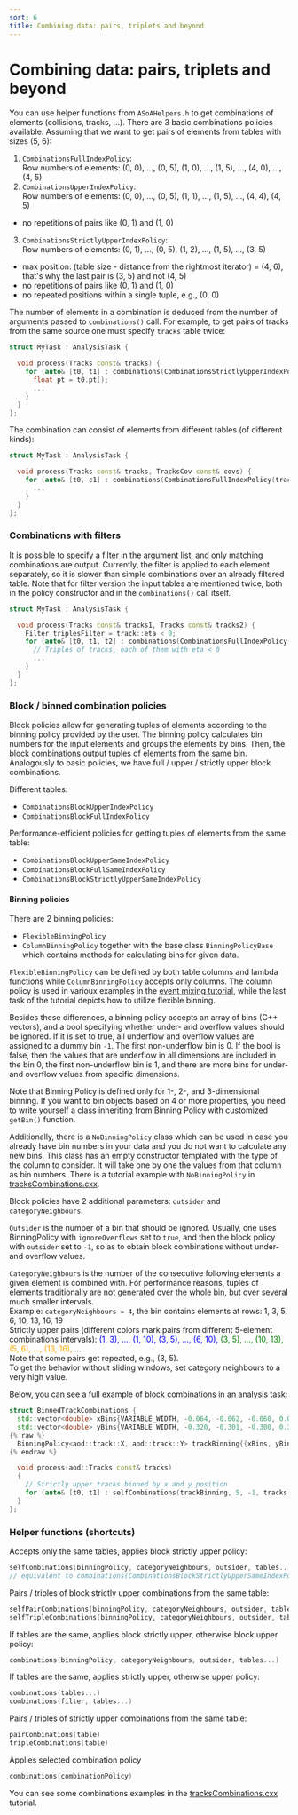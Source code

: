 ```yaml
---
sort: 6
title: Combining data: pairs, triplets and beyond
---
```


# Combining data: pairs, triplets and beyond

You can use  helper functions from `ASoAHelpers.h` to get combinations of elements (collisions, tracks, ...). There are 3 basic combinations policies available. Assuming that we want to get pairs of elements from tables with sizes (5, 6):

1. `CombinationsFullIndexPolicy`:<br>
  Row numbers of elements: (0, 0), ..., (0, 5), (1, 0), ..., (1, 5), ..., (4, 0), ..., (4, 5)
2. `CombinationsUpperIndexPolicy`:<br>
  Row numbers of elements: (0, 0), ..., (0, 5), (1, 1), ..., (1, 5), ..., (4, 4), (4, 5)
  - no repetitions of pairs like (0, 1) and (1, 0)
3. `CombinationsStrictlyUpperIndexPolicy`:<br>
  Row numbers of elements: (0, 1), ..., (0, 5), (1, 2), ..., (1, 5), ..., (3, 5)
  - max position: (table size - distance from the rightmost iterator) = (4, 6), that's why the last pair is (3, 5) and not (4, 5)<br>
  - no repetitions of pairs like (0, 1) and (1, 0)
  - no repeated positions within a single tuple, e.g., (0, 0)

The number of elements in a combination is deduced from the number of arguments passed to `combinations()` call. For example, to get pairs of tracks from the same source one must specify `tracks` table twice:

```cpp
struct MyTask : AnalysisTask {

  void process(Tracks const& tracks) {
    for (auto& [t0, t1] : combinations(CombinationsStrictlyUpperIndexPolicy(tracks, tracks))) {
      float pt = t0.pt();
      ...
    }
  }
};
```

The combination can consist of elements from different tables (of different kinds):

```cpp
struct MyTask : AnalysisTask {

  void process(Tracks const& tracks, TracksCov const& covs) {
    for (auto& [t0, c1] : combinations(CombinationsFullIndexPolicy(tracks, covs))) {
      ...
    }
  }
};
```

### Combinations with filters

It is possible to specify a filter in the argument list, and only matching combinations are output. Currently, the filter is applied to each element separately, so it is slower than simple combinations over an already filtered table. Note that for filter version the input tables are mentioned twice, both in the policy constructor and in the `combinations()` call itself.

```cpp
struct MyTask : AnalysisTask {

  void process(Tracks const& tracks1, Tracks const& tracks2) {
    Filter triplesFilter = track::eta < 0;
    for (auto& [t0, t1, t2] : combinations(CombinationsFullIndexPolicy(tracks1, tracks2, tracks2), triplesFilter, tracks1, tracks2, tracks2)) {
      // Triples of tracks, each of them with eta < 0
      ...
    }
  }
};
```

### Block / binned combination policies

Block policies allow for generating tuples of elements according to the binning policy provided  by the user. The binning policy calculates bin numbers for the input elements and groups the elements by bins. Then, the block combinations output tuples of elements from the same bin. Analogously to basic policies, we have full / upper / strictly upper block combinations.

Different tables:
- `CombinationsBlockUpperIndexPolicy`
- `CombinationsBlockFullIndexPolicy`

Performance-efficient policies for getting tuples of elements from the same table:
- `CombinationsBlockUpperSameIndexPolicy`
- `CombinationsBlockFullSameIndexPolicy`
- `CombinationsBlockStrictlyUpperSameIndexPolicy`

#### Binning policies

There are 2 binning policies:
- `FlexibleBinningPolicy`
- `ColumnBinningPolicy`
together with the base class `BinningPolicyBase` which contains methods for calculating bins for given data.

`FlexibleBinningPolicy` can be defined by both table columns and lambda functions while `ColumnBinningPolicy` accepts only columns. The column policy is used in varioux examples in the <a href="https://github.com/AliceO2Group/O2Physics/blob/master/Tutorials/src/eventMixing.cxx" target="_blank">event mixing tutorial</a>, while the last task of the tutorial depicts how to utilize flexible binning.

Besides these differences, a binning policy accepts an array of bins (C++ vectors), and a bool specifying whether under- and overflow values should be ignored. If it is set to true, all underflow and overflow values are assigned to a dummy bin `-1`. The first non-underflow bin is 0. If the bool is false, then the values that are underflow in all dimensions are included in the bin 0, the first non-underflow bin is 1, and there are more bins for under- and overflow values from specific dimensions.

Note that Binning Policy is defined only for 1-, 2-, and 3-dimensional binning. If you want to bin objects based on 4 or more properties, you need to write yourself a class inheriting from Binning Policy with customized `getBin()` function.

Additionally, there is a `NoBinningPolicy` class which can be used in case you already have bin numbers in your data and you do not want to calculate any new bins. This class has an empty constructor templated with the type of the column to consider. It will take one by one the values from that column as bin numbers. There is a tutorial example with `NoBinningPolicy` in <a href="https://github.com/AliceO2Group/O2Physics/blob/master/Tutorials/src/tracksCombinations.cxx" target="_blank">tracksCombinations.cxx</a>.

Block policies have 2 additional parameters: `outsider` and `categoryNeighbours`.

`Outsider` is the number of a bin that should be ignored. Usually, one uses BinningPolicy with `ignoreOverflows` set to `true`, and then the block policy with `outsider` set to `-1`, so as to obtain block combinations without under- and overflow values.

`CategoryNeighbours` is the number of the consecutive following elements a given element is combined with. For performance reasons, tuples of elements traditionally are not generated over the whole bin, but over several much smaller intervals.<br>
Example: `categoryNeighbours = 4`, the bin contains elements at rows: 1, 3, 5, 6, 10, 13, 16, 19<br>
         Strictly upper pairs (different colors mark pairs from different 5-element combinations intervals): <span style="color:blue">(1, 3), ..., (1, 10), (3, 5), ..., (6, 10),</span> <span style="color:green">(3, 5), ..., (10, 13),</span> <span style="color:orange">(5, 6), ..., (13, 16),</span> ...<br>
Note that some pairs get repeated, e.g., (3, 5).<br>
To get the behavior without sliding windows, set category neighbours to a very high value.


Below, you can see a full example of block combinations in an analysis task:

```cpp
struct BinnedTrackCombinations {
  std::vector<double> xBins{VARIABLE_WIDTH, -0.064, -0.062, -0.060, 0.066, 0.068, 0.070, 0.072};
  std::vector<double> yBins{VARIABLE_WIDTH, -0.320, -0.301, -0.300, 0.330, 0.340, 0.350, 0.360};
{% raw %}
  BinningPolicy<aod::track::X, aod::track::Y> trackBinning{{xBins, yBins}, true};
{% endraw %}

  void process(aod::Tracks const& tracks)
  {
    // Strictly upper tracks binned by x and y position
    for (auto& [t0, t1] : selfCombinations(trackBinning, 5, -1, tracks, tracks)) { ... }
  }
};
```

### Helper functions (shortcuts)

Accepts only the same tables, applies block strictly upper policy:
```cpp
selfCombinations(binningPolicy, categoryNeighbours, outsider, tables...)
// equivalent to combinations(CombinationsBlockStrictlyUpperSameIndexPolicy(binningPolicy, categoryNeighbours, outsider, tables...))
```

Pairs / triples of block strictly upper combinations from the same table:
```cpp
selfPairCombinations(binningPolicy, categoryNeighbours, outsider, table)
selfTripleCombinations(binningPolicy, categoryNeighbours, outsider, table)
```

If tables are the same, applies block strictly upper, otherwise block upper policy:
```cpp
combinations(binningPolicy, categoryNeighbours, outsider, tables...)
```

If tables are the same, applies strictly upper, otherwise upper policy:
```cpp
combinations(tables...)
combinations(filter, tables...)
```

Pairs / triples of strictly upper combinations from the same table:
```cpp
pairCombinations(table)
tripleCombinations(table)
```

Applies selected combination policy
```cpp
combinations(combinationPolicy)
```

You can see some combinations examples in the <a href="https://github.com/AliceO2Group/O2Physics/blob/master/Tutorials/src/tracksCombinations.cxx" target="_blank">tracksCombinations.cxx</a> tutorial.
